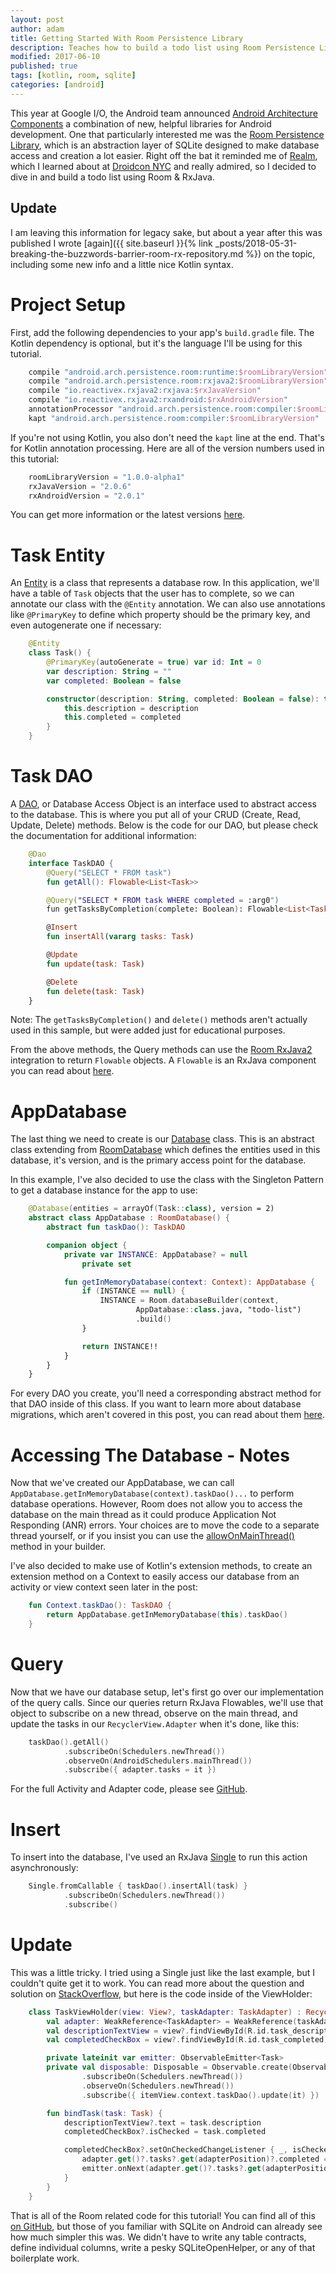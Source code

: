 ```yaml
---
layout: post
author: adam
title: Getting Started With Room Persistence Library
description: Teaches how to build a todo list using Room Persistence Library
modified: 2017-06-10
published: true
tags: [kotlin, room, sqlite]
categories: [android]
---
```


This year at Google I/O, the Android team announced [Android Architecture Components](https://developer.android.com/topic/libraries/architecture/index.html) a combination of new, helpful libraries for Android development. One that particularly interested me was the [Room Persistence Library](https://developer.android.com/topic/libraries/architecture/room.html), which is an abstraction layer of SQLite designed to make database access and creation a lot easier. Right off the bat it reminded me of [Realm](https://realm.io/products/realm-mobile-database/), which I learned about at [Droidcon NYC](https://www.youtube.com/watch?v=QT7XD1hifkU) and really admired, so I decided to dive in and build a todo list using Room & RxJava.

<!--more--> 

## Update

I am leaving this information for legacy sake, but about a year after this was published I wrote [again]({{ site.baseurl }}{% link _posts/2018-05-31-breaking-the-buzzwords-barrier-room-rx-repository.md %}) on the topic, including some new info and a little nice Kotlin syntax.

# Project Setup

First, add the following dependencies to your app's `build.gradle` file. The Kotlin dependency is optional, but it's the language I'll be using for this tutorial.

```groovy
	compile "android.arch.persistence.room:runtime:$roomLibraryVersion"
	compile "android.arch.persistence.room:rxjava2:$roomLibraryVersion"
	compile "io.reactivex.rxjava2:rxjava:$rxJavaVersion"
	compile "io.reactivex.rxjava2:rxandroid:$rxAndroidVersion"
	annotationProcessor "android.arch.persistence.room:compiler:$roomLibraryVersion"
	kapt "android.arch.persistence.room:compiler:$roomLibraryVersion"
```

If you're not using Kotlin, you also don't need the `kapt` line at the end. That's for Kotlin annotation processing. Here are all of the version numbers used in this tutorial:

```groovy
	roomLibraryVersion = "1.0.0-alpha1"
	rxJavaVersion = "2.0.6"
	rxAndroidVersion = "2.0.1"
```

You can get more information or the latest versions [here](https://developer.android.com/topic/libraries/architecture/adding-components.html).

# Task Entity

An [Entity](https://developer.android.com/topic/libraries/architecture/room.html#entities) is a class that represents a database row. In this application, we'll have a table of `Task` objects that the user has to complete, so we can annotate our class with the `@Entity` annotation. We can also use annotations like `@PrimaryKey` to define which property should be the primary key, and even autogenerate one if necessary:

```kotlin
	@Entity
	class Task() {
	    @PrimaryKey(autoGenerate = true) var id: Int = 0
	    var description: String = ""
	    var completed: Boolean = false

	    constructor(description: String, completed: Boolean = false): this() {
	        this.description = description
	        this.completed = completed
	    }
	}
```

# Task DAO

A [DAO](https://developer.android.com/topic/libraries/architecture/room.html#daos), or Database Access Object is an interface used to abstract access to the database. This is where you put all of your CRUD (Create, Read, Update, Delete) methods. Below is the code for our DAO, but please check the documentation for additional information:

```kotlin
	@Dao
	interface TaskDAO {
	    @Query("SELECT * FROM task")
	    fun getAll(): Flowable<List<Task>>

	    @Query("SELECT * FROM task WHERE completed = :arg0")
	    fun getTasksByCompletion(complete: Boolean): Flowable<List<Task>>

	    @Insert
	    fun insertAll(vararg tasks: Task)

	    @Update
	    fun update(task: Task)

	    @Delete
	    fun delete(task: Task)
	}
```

Note: The `getTasksByCompletion()` and `delete()` methods aren't actually used in this sample, but were added just for educational purposes.

From the above methods, the Query methods can use the [Room RxJava2](https://developer.android.com/topic/libraries/architecture/room.html#daos-query-rxjava) integration to return `Flowable` objects. A `Flowable` is an RxJava component you can read about [here](https://github.com/ReactiveX/RxJava/blob/2.x/DESIGN.md#flowable).

# AppDatabase

The last thing we need to create is our [Database](https://developer.android.com/reference/android/arch/persistence/room/Database.html) class. This is an abstract class extending from [RoomDatabase](https://developer.android.com/reference/android/arch/persistence/room/RoomDatabase.html) which defines the entities used in this database, it's version, and is the primary access point for the database. 

In this example, I've also decided to use the class with the Singleton Pattern to get a database instance for the app to use:

```kotlin
	@Database(entities = arrayOf(Task::class), version = 2)
	abstract class AppDatabase : RoomDatabase() {
	    abstract fun taskDao(): TaskDAO

	    companion object {
	        private var INSTANCE: AppDatabase? = null
	            private set

	        fun getInMemoryDatabase(context: Context): AppDatabase {
	            if (INSTANCE == null) {
	                INSTANCE = Room.databaseBuilder(context,
	                        AppDatabase::class.java, "todo-list")
	                        .build()
	            }

	            return INSTANCE!!
	        }
	    }
	}
```

For every DAO you create, you'll need a corresponding abstract method for that DAO inside of this class. If you want to learn more about database migrations, which aren't covered in this post, you can read about them [here](https://developer.android.com/topic/libraries/architecture/room.html#db-migration).

# Accessing The Database - Notes

Now that we've created our AppDatabase, we can call `AppDatabase.getInMemoryDatabase(context).taskDao()...` to perform database operations. However, Room does not allow you to access the database on the main thread as it could produce Application Not Responding (ANR) errors. Your choices are to move the code to a separate thread yourself, or if you insist you can use the [allowOnMainThread()](https://developer.android.com/reference/android/arch/persistence/room/RoomDatabase.Builder.html#allowMainThreadQueries()) method in your builder.

I've also decided to make use of Kotlin's extension methods, to create an extension method on a Context to easily access our database from an activity or view context seen later in the post:

```kotlin
	fun Context.taskDao(): TaskDAO {
	    return AppDatabase.getInMemoryDatabase(this).taskDao()
	}
```

# Query

Now that we have our database setup, let's first go over our implementation of the query calls. Since our queries return RxJava Flowables, we'll use that object to subscribe on a new thread, observe on the main thread, and update the tasks in our `RecyclerView.Adapter` when it's done, like this:

```kotlin
	taskDao().getAll()
			.subscribeOn(Schedulers.newThread())
			.observeOn(AndroidSchedulers.mainThread())
			.subscribe({ adapter.tasks = it })
```

For the full Activity and Adapter code, please see [GitHub](https://github.com/androidessence/todo-room).

# Insert

To insert into the database, I've used an RxJava [Single](https://github.com/ReactiveX/RxJava/blob/2.x/DESIGN.md#single) to run this action asynchronously:

```kotlin
	Single.fromCallable { taskDao().insertAll(task) }
			.subscribeOn(Schedulers.newThread())
			.subscribe()
```

# Update

This was a little tricky. I tried using a Single just like the last example, but I couldn't quite get it to work. You can read more about the question and solution on [StackOverflow](https://stackoverflow.com/questions/44477568/calling-an-rxjava-single-in-kotlin-lambda), but here is the code inside of the ViewHolder:

```kotlin
	class TaskViewHolder(view: View?, taskAdapter: TaskAdapter) : RecyclerView.ViewHolder(view) {
	    val adapter: WeakReference<TaskAdapter> = WeakReference(taskAdapter)
	    val descriptionTextView = view?.findViewById(R.id.task_description) as? TextView
	    val completedCheckBox = view?.findViewById(R.id.task_completed) as? CheckBox

	    private lateinit var emitter: ObservableEmitter<Task>
	    private val disposable: Disposable = Observable.create(ObservableOnSubscribe<Task> { e -> emitter = e })
	            .subscribeOn(Schedulers.newThread())
	            .observeOn(Schedulers.newThread())
	            .subscribe({ itemView.context.taskDao().update(it) })

	    fun bindTask(task: Task) {
	        descriptionTextView?.text = task.description
	        completedCheckBox?.isChecked = task.completed

	        completedCheckBox?.setOnCheckedChangeListener { _, isChecked ->
	            adapter.get()?.tasks?.get(adapterPosition)?.completed = isChecked
	            emitter.onNext(adapter.get()?.tasks?.get(adapterPosition))
	        }
	    }
	}
```

That is all of the Room related code for this tutorial! You can find all of this [on GitHub](https://github.com/androidessence/todo-room), but those of you familiar with SQLite on Android can already see how much simpler this was. We didn't have to write any table contracts, define individual columns, write a pesky SQLiteOpenHelper, or any of that boilerplate work. 

